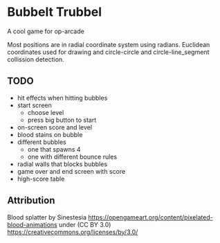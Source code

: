 # Bubbelt Trubbel
A cool game for op-arcade

Most positions are in radial coordinate system using radians.
Euclidean coordinates used for drawing and circle-circle and circle-line_segment collission detection.

## TODO
- hit effects when hitting bubbles
- start screen
  - choose level
  - press big button to start
- on-screen score and level
- blood stains on bubble
- different bubbles
  - one that spawns 4
  - one with different bounce rules
- radial walls that blocks bubbles
- game over and end screen with score
- high-score table


## Attribution
Blood splatter by Sinestesia
https://opengameart.org/content/pixelated-blood-animations
under (CC BY 3.0)
https://creativecommons.org/licenses/by/3.0/